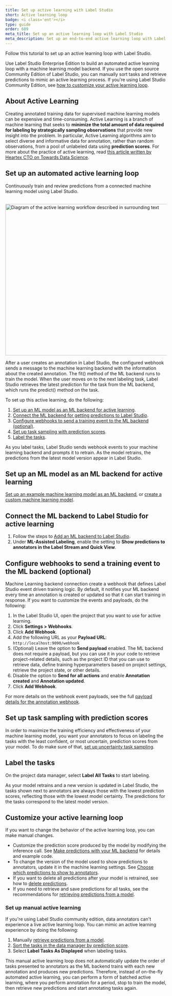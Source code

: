 ```yaml
---
title: Set up active learning with Label Studio
short: Active learning loop
badge: <i class='ent'></i>
type: guide
order: 609
meta_title: Set up an active learning loop with Label Studio
meta_description: Set up an end-to-end active learning loop with Label Studio using the ML backend SDK and webhooks to perform model training and predictions and labeling seamlessly as part of your machine learning and data science workflow.
---
```


Follow this tutorial to set up an active learning loop with Label Studio. 

<div class="enterprise"><p>
Use Label Studio Enterprise Edition to build an automated active learning loop with a machine learning model backend. If you use the open source Community Edition of Label Studio, you can manually sort tasks and retrieve predictions to mimic an active learning process. If you're using Label Studio Community Edition, see <a href="#Customize-your-active-learning-loop">how to customize your active learning loop</a>.
</p></div>

## About Active Learning
Creating annotated training data for supervised machine learning models can be expensive and time-consuming. Active Learning is a branch of machine learning that seeks to **minimize the total amount of data required for labeling by strategically sampling observations** that provide new insight into the problem. In particular, Active Learning algorithms aim to select diverse and informative data for annotation, rather than random observations, from a pool of unlabeled data using **prediction scores**. For more about the practice of active learning, read [this article written by Heartex CTO on Towards Data Science](https://towardsdatascience.com/learn-faster-with-smarter-data-labeling-15d0272614c4).

## Set up an automated active learning loop

Continuously train and review predictions from a connected machine learning model using Label Studio. 

<br/><img src="/images/LS-active-learning.jpg" alt="Diagram of the active learning workflow described in surrounding text" class="gif-border" width="800px" height="472px" />

After a user creates an annotation in Label Studio, the configured webhook sends a message to the machine learning backend with the information about the created annotation. The fit() method of the ML backend runs to train the model. When the user moves on to the next labeling task, Label Studio retrieves the latest prediction for the task from the ML backend, which runs the predict() method on the task.

To set up this active learning, do the following: 
1. [Set up an ML model as an ML backend for active learning](#Set-up-an-ML-model-as-an-ML-backend-for-active-learning).
2. [Connect the ML backend for getting predictions to Label Studio](#Connect-the-ML-backend-to-Label-Studio-for-active-learning).
3. [Configure webhooks to send a training event to the ML backend (optional)](#Configure-webhooks-to-send-a-training-event-to-the-ML-backend). 
4. [Set up task sampling with prediction scores](#Set-up-task-sampling-with-prediction-scores).
5. [Label the tasks](#Label-the-tasks). 

As you label tasks, Label Studio sends webhook events to your machine learning backend and prompts it to retrain. As the model retrains, the predictions from the latest model version appear in Label Studio. 

## Set up an ML model as an ML backend for active learning

[Set up an example machine learning model as an ML backend](ml.html#Get-started-with-an-example-ML-backend), or [create a custom machine learning model](ml_create.html).

## Connect the ML backend to Label Studio for active learning

1. Follow the steps to [Add an ML backend to Label Studio](ml.html#Add-an-ML-backend-to-Label-Studio).
2. Under **ML-Assisted Labeling**, enable the setting to **Show predictions to annotators in the Label Stream and Quick View**. 

## Configure webhooks to send a training event to the ML backend (optional)
Machine Learning backend connection create a webhook that defines Label Studio event driven training logic. By default, it notifies your ML backend every time an annotation is created or updated so that it can start training in response. 
If you want to customize the events and payloads, do the following:

1. In the Label Studio UI, open the project that you want to use for active learning.
2. Click **Settings > Webhooks**.
3. Click **Add Webhook**. 
4. Add the following URL as your **Payload URL**: `http://localhost:9090/webhook`
5. (Optional) Leave the option to **Send payload** enabled. The ML backend does not require a payload, but you can use it in your code to retrieve project-related details, such as the project ID that you can use to retrieve data, define training hyperparameters based on project settings, retrieve the project state, or other details.
6. Disable the option to **Send for all actions** and enable **Annotation created** and **Annotation updated**.
7. Click **Add Webhook**. 

For more details on the webhook event payloads, see the full [payload details for the annotation webhook](webhook_reference.html#Annotation-Created). 

## Set up task sampling with prediction scores

In order to maximize the training efficiency and effectiveness of your machine learning model, you want your annotators to focus on labeling the tasks with the least confident, or most uncertain, prediction scores from your model. To do make sure of that, [set up uncertainty task sampling](setup_project.html#Set-up-task-sampling).

## Label the tasks 

On the project data manager, select **Label All Tasks** to start labeling.

As your model retrains and a new version is updated in Label Studio, the tasks shown next to annotators are always those with the lowest prediction scores, reflecting those with the lowest model certainty. The predictions for the tasks correspond to the latest model version.

## Customize your active learning loop

If you want to change the behavior of the active learning loop, you can make manual changes.

- Customize the prediction score produced by the model by modifying the inference call. See [Make predictions with your ML backend](#Make-predictions-with-your-ML-backend) for details and example code. 
- To change the version of the model used to show predictions to annotators, update it in the machine learning settings. See [Choose which predictions to show to annotators](ml.html#Choose-which-predictions-to-display-to-annotators).
- If you want to delete all predictions after your model is retrained, see how to [delete predictions](ml.html#Delete-predictions).
- If you need to retrieve and save predictions for all tasks, see the recommendations for [retrieving predictions from a model](ml.html#Get-predictions-from-a-model).

### Set up manual active learning 

If you're using Label Studio community edition, data annotators can't experience a live active learning loop. You can mimic an active learning experience by doing the following:
1. Manually [retrieve predictions from a model](ml.html#Get-predictions-from-a-model).
2. [Sort the tasks in the data manager by prediction score](labeling.html#Example-Sort-by-prediction-score).
3. Select **Label Tasks As Displayed** when labeling tasks. 

This manual active learning loop does not automatically update the order of tasks presented to annotators as the ML backend trains with each new annotation and produces new predictions. Therefore, instead of on-the-fly automated active learning, you can perform a form of batched active learning, where you perform annotation for a period, stop to train the model, then retrieve new predictions and start annotating tasks again.